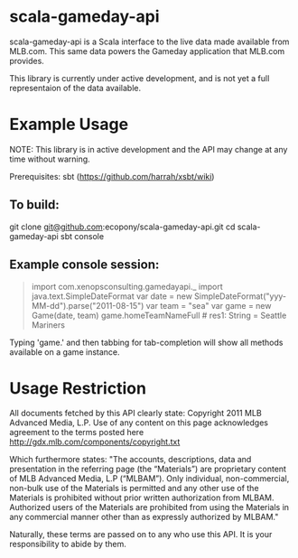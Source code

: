 scala-gameday-api
=================

scala-gameday-api is a Scala interface to the live data made available from MLB.com. This same data powers the Gameday
application that MLB.com provides.

This library is currently under active development, and is not yet a full representaion of the data available.

Example Usage
=============

NOTE: This library is in active development and the API may change at any time without warning.

Prerequisites: sbt (https://github.com/harrah/xsbt/wiki)

To build:
---------

git clone git@github.com:ecopony/scala-gameday-api.git
cd scala-gameday-api
sbt console

Example console session:
------------------------

> import com.xenopsconsulting.gamedayapi._
> import java.text.SimpleDateFormat
> var date = new SimpleDateFormat("yyy-MM-dd").parse("2011-08-15")
> var team = "sea"
> var game = new Game(date, team)
> game.homeTeamNameFull # res1: String = Seattle Mariners

Typing 'game.' and then tabbing for tab-completion will show all methods available on a game instance.


Usage Restriction
=================

All documents fetched by this API clearly state: Copyright 2011 MLB Advanced Media, L.P. Use of any content on this page
acknowledges agreement to the terms posted here http://gdx.mlb.com/components/copyright.txt

Which furthermore states: "The accounts, descriptions, data and presentation in the referring page (the “Materials”) are
proprietary content of MLB Advanced Media, L.P (“MLBAM”). Only individual, non-commercial, non-bulk use of the Materials
is permitted and any other use of the Materials is prohibited without prior written authorization from MLBAM. Authorized
users of the Materials are prohibited from using the Materials in any commercial manner other than as
expressly authorized by MLBAM."

Naturally, these terms are passed on to any who use this API. It is your responsibility to abide by them.

